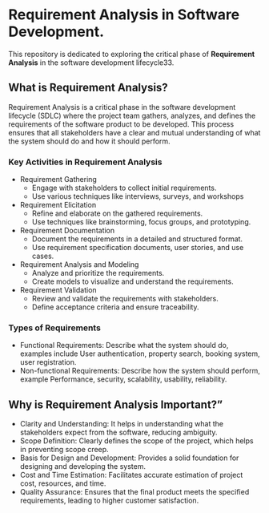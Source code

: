 # Requirement Analysis in Software Development.
This repository is dedicated to exploring the critical phase of **Requirement Analysis** in the software development lifecycle33.

## What is Requirement Analysis?
Requirement Analysis is a critical phase in the software development lifecycle (SDLC) where the project team gathers, analyzes, and defines the requirements of the software product to be developed. This process ensures that all stakeholders have a clear and mutual understanding of what the system should do and how it should perform.

### Key Activities in Requirement Analysis
- Requirement Gathering
  - Engage with stakeholders to collect initial requirements.
  - Use various techniques like interviews, surveys, and workshops
- Requirement Elicitation
  - Refine and elaborate on the gathered requirements.
  - Use techniques like brainstorming, focus groups, and prototyping.
- Requirement Documentation
  - Document the requirements in a detailed and structured format.
  - Use requirement specification documents, user stories, and use cases.
- Requirement Analysis and Modeling
  - Analyze and prioritize the requirements.
  - Create models to visualize and understand the requirements.
- Requirement Validation
  - Review and validate the requirements with stakeholders.
  - Define acceptance criteria and ensure traceability.

### Types of Requirements
- Functional Requirements: Describe what the system should do, examples include User authentication, property search, booking system, user registration.
- Non-functional Requirements: Describe how the system should perform, example Performance, security, scalability, usability, reliability.

## Why is Requirement Analysis Important?”
- Clarity and Understanding: It helps in understanding what the stakeholders expect from the software, reducing ambiguity.
- Scope Definition: Clearly defines the scope of the project, which helps in preventing scope creep.
- Basis for Design and Development: Provides a solid foundation for designing and developing the system.
- Cost and Time Estimation: Facilitates accurate estimation of project cost, resources, and time.
- Quality Assurance: Ensures that the final product meets the specified requirements, leading to higher customer satisfaction.



